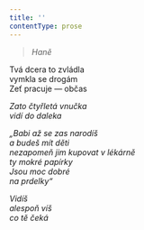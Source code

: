 ```yaml
---
title: ''
contentType: prose
---
```


<section>

> 

> _Haně_

Tvá dcera to zvládla  
vymkla se drogám  
Zeť pracuje — občas

_Zato čtyřletá vnučka  
vidí do daleka_

</section>

<section>

_„Babi až se zas narodíš  
a budeš mít děti  
nezapomeň jim kupovat v lékárně  
ty mokré papírky  
Jsou moc dobré  
na prdelky“_

</section>

<section>

_Vidíš  
alespoň víš  
co tě čeká_

</section>
